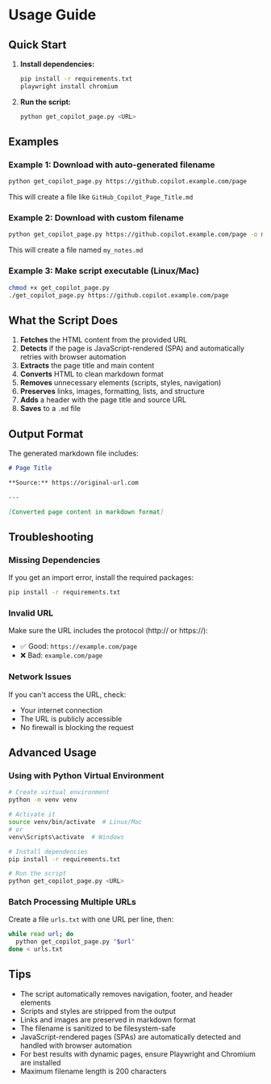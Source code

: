 # Usage Guide

## Quick Start

1. **Install dependencies:**
   ```bash
   pip install -r requirements.txt
   playwright install chromium
   ```

2. **Run the script:**
   ```bash
   python get_copilot_page.py <URL>
   ```

## Examples

### Example 1: Download with auto-generated filename
```bash
python get_copilot_page.py https://github.copilot.example.com/page
```
This will create a file like `GitHub_Copilot_Page_Title.md`

### Example 2: Download with custom filename
```bash
python get_copilot_page.py https://github.copilot.example.com/page -o my_notes.md
```
This will create a file named `my_notes.md`

### Example 3: Make script executable (Linux/Mac)
```bash
chmod +x get_copilot_page.py
./get_copilot_page.py https://github.copilot.example.com/page
```

## What the Script Does

1. **Fetches** the HTML content from the provided URL
2. **Detects** if the page is JavaScript-rendered (SPA) and automatically retries with browser automation
3. **Extracts** the page title and main content
4. **Converts** HTML to clean markdown format
5. **Removes** unnecessary elements (scripts, styles, navigation)
6. **Preserves** links, images, formatting, lists, and structure
7. **Adds** a header with the page title and source URL
8. **Saves** to a `.md` file

## Output Format

The generated markdown file includes:

```markdown
# Page Title

**Source:** https://original-url.com

---

[Converted page content in markdown format]
```

## Troubleshooting

### Missing Dependencies
If you get an import error, install the required packages:
```bash
pip install -r requirements.txt
```

### Invalid URL
Make sure the URL includes the protocol (http:// or https://):
- ✅ Good: `https://example.com/page`
- ❌ Bad: `example.com/page`

### Network Issues
If you can't access the URL, check:
- Your internet connection
- The URL is publicly accessible
- No firewall is blocking the request

## Advanced Usage

### Using with Python Virtual Environment

```bash
# Create virtual environment
python -m venv venv

# Activate it
source venv/bin/activate  # Linux/Mac
# or
venv\Scripts\activate  # Windows

# Install dependencies
pip install -r requirements.txt

# Run the script
python get_copilot_page.py <URL>
```

### Batch Processing Multiple URLs

Create a file `urls.txt` with one URL per line, then:

```bash
while read url; do
  python get_copilot_page.py "$url"
done < urls.txt
```

## Tips

- The script automatically removes navigation, footer, and header elements
- Scripts and styles are stripped from the output
- Links and images are preserved in markdown format
- The filename is sanitized to be filesystem-safe
- JavaScript-rendered pages (SPAs) are automatically detected and handled with browser automation
- For best results with dynamic pages, ensure Playwright and Chromium are installed
- Maximum filename length is 200 characters
